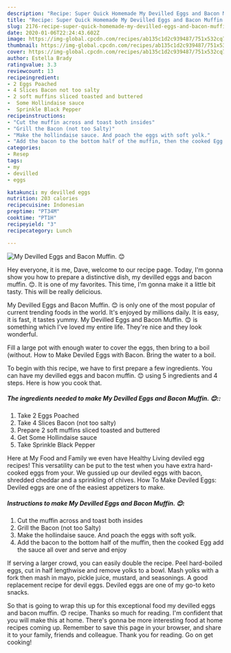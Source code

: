 ```yaml
---
description: "Recipe: Super Quick Homemade My Devilled Eggs and Bacon Muffin. 😊"
title: "Recipe: Super Quick Homemade My Devilled Eggs and Bacon Muffin. 😊"
slug: 2176-recipe-super-quick-homemade-my-devilled-eggs-and-bacon-muffin
date: 2020-01-06T22:24:43.602Z
image: https://img-global.cpcdn.com/recipes/ab135c1d2c939487/751x532cq70/my-devilled-eggs-and-bacon-muffin-😊-recipe-main-photo.jpg
thumbnail: https://img-global.cpcdn.com/recipes/ab135c1d2c939487/751x532cq70/my-devilled-eggs-and-bacon-muffin-😊-recipe-main-photo.jpg
cover: https://img-global.cpcdn.com/recipes/ab135c1d2c939487/751x532cq70/my-devilled-eggs-and-bacon-muffin-😊-recipe-main-photo.jpg
author: Estella Brady
ratingvalue: 3.3
reviewcount: 13
recipeingredient:
- 2 Eggs Poached
- 4 Slices Bacon not too salty
- 2 soft muffins sliced toasted and buttered
-  Some Hollindaise sauce
-  Sprinkle Black Pepper
recipeinstructions:
- "Cut the muffin across and toast both insides"
- "Grill the Bacon (not too Salty)"
- "Make the hollindaise sauce. And poach the eggs with soft yolk."
- "Add the bacon to the bottom half of the muffin, then the cooked Egg add the sauce all over and serve and enjoy"
categories:
- Resep
tags:
- my
- devilled
- eggs

katakunci: my devilled eggs
nutrition: 203 calories
recipecuisine: Indonesian
preptime: "PT34M"
cooktime: "PT1H"
recipeyield: "3"
recipecategory: Lunch

---
```



![My Devilled Eggs and Bacon Muffin. 😊](https://img-global.cpcdn.com/recipes/ab135c1d2c939487/751x532cq70/my-devilled-eggs-and-bacon-muffin-😊-recipe-main-photo.jpg)

Hey everyone, it is me, Dave, welcome to our recipe page. Today, I'm gonna show you how to prepare a distinctive dish, my devilled eggs and bacon muffin. 😊. It is one of my favorites. This time, I'm gonna make it a little bit tasty. This will be really delicious.

My Devilled Eggs and Bacon Muffin. 😊 is only one of the most popular of current trending foods in the world. It's enjoyed by millions daily. It is easy, it is fast, it tastes yummy. My Devilled Eggs and Bacon Muffin. 😊 is something which I've loved my entire life. They're nice and they look wonderful.

Fill a large pot with enough water to cover the eggs, then bring to a boil (without. How to Make Deviled Eggs with Bacon. Bring the water to a boil.


To begin with this recipe, we have to first prepare a few ingredients. You can have my devilled eggs and bacon muffin. 😊 using 5 ingredients and 4 steps. Here is how you cook that.

##### The ingredients needed to make My Devilled Eggs and Bacon Muffin. 😊::

1. Take 2 Eggs Poached
1. Take 4 Slices Bacon (not too salty)
1. Prepare 2 soft muffins sliced toasted and buttered
1. Get  Some Hollindaise sauce
1. Take  Sprinkle Black Pepper


Here at My Food and Family we even have Healthy Living deviled egg recipes! This versatility can be put to the test when you have extra hard-cooked eggs from your. We gussied up our deviled eggs with bacon, shredded cheddar and a sprinkling of chives. How To Make Deviled Eggs: Deviled eggs are one of the easiest appetizers to make. 

##### Instructions to make My Devilled Eggs and Bacon Muffin. 😊:

1. Cut the muffin across and toast both insides
1. Grill the Bacon (not too Salty)
1. Make the hollindaise sauce. And poach the eggs with soft yolk.
1. Add the bacon to the bottom half of the muffin, then the cooked Egg add the sauce all over and serve and enjoy


If serving a larger crowd, you can easily double the recipe. Peel hard-boiled eggs, cut in half lengthwise and remove yolks to a bowl. Mash yolks with a fork then mash in mayo, pickle juice, mustard, and seasonings. A good replacement recipe for devil eggs. Deviled eggs are one of my go-to keto snacks. 

So that is going to wrap this up for this exceptional food my devilled eggs and bacon muffin. 😊 recipe. Thanks so much for reading. I'm confident that you will make this at home. There's gonna be more interesting food at home recipes coming up. Remember to save this page in your browser, and share it to your family, friends and colleague. Thank you for reading. Go on get cooking!

